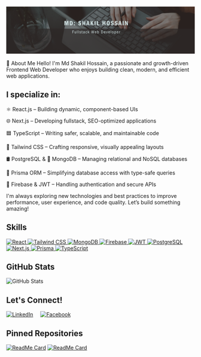 ![Banner](./banner.png)

🚀 About Me
Hello! I'm Md Shakil Hossain, a passionate and growth-driven Frontend Web Developer who enjoys building clean, modern, and efficient web applications.

## I specialize in:

⚛️ React.js – Building dynamic, component-based UIs

🌐 Next.js – Developing fullstack, SEO-optimized applications

🟦 TypeScript – Writing safer, scalable, and maintainable code

💨 Tailwind CSS – Crafting responsive, visually appealing layouts

🛢️ PostgreSQL & 🍃 MongoDB – Managing relational and NoSQL databases

🔄 Prisma ORM – Simplifying database access with type-safe queries

🔐 Firebase & JWT – Handling authentication and secure APIs

I'm always exploring new technologies and best practices to improve performance, user experience, and code quality. Let’s build something amazing!

## Skills

<a href="https://reactjs.org/" target="_blank"> <img src="https://img.shields.io/badge/React-61DAFB?logo=react&logoColor=white&style=for-the-badge" alt="React" title="React" /> </a> <a href="https://tailwindcss.com/" target="_blank"> <img src="https://img.shields.io/badge/Tailwind_CSS-38B2AC?logo=tailwind-css&logoColor=white&style=for-the-badge" alt="Tailwind CSS" title="Tailwind CSS" /> </a> <a href="https://www.mongodb.com/" target="_blank"> <img src="https://img.shields.io/badge/MongoDB-47A248?logo=mongodb&logoColor=white&style=for-the-badge" alt="MongoDB" title="MongoDB" /> </a> <a href="https://firebase.google.com/" target="_blank"> <img src="https://img.shields.io/badge/Firebase-FFCA28?logo=firebase&logoColor=white&style=for-the-badge" alt="Firebase" title="Firebase" /> </a> <a href="https://jwt.io/" target="_blank"> <img src="https://img.shields.io/badge/JWT-000000?logo=json-web-tokens&logoColor=white&style=for-the-badge" alt="JWT" title="JWT" /> </a> <a href="https://www.postgresql.org/" target="_blank"> <img src="https://img.shields.io/badge/PostgreSQL-4169E1?logo=postgresql&logoColor=white&style=for-the-badge" alt="PostgreSQL" title="PostgreSQL" /> </a> <a href="https://nextjs.org/" target="_blank"> <img src="https://img.shields.io/badge/Next.js-000000?logo=next.js&logoColor=white&style=for-the-badge" alt="Next.js" title="Next.js" /> </a> <a href="https://www.prisma.io/" target="_blank"> <img src="https://img.shields.io/badge/Prisma-2D3748?logo=prisma&logoColor=white&style=for-the-badge" alt="Prisma" title="Prisma" /> </a> <a href="https://www.typescriptlang.org/" target="_blank"> <img src="https://img.shields.io/badge/TypeScript-3178C6?logo=typescript&logoColor=white&style=for-the-badge" alt="TypeScript" title="TypeScript" /> </a>

## GitHub Stats
![GitHub Stats](https://github-readme-stats.vercel.app/api?username=Shakil4432&show_icons=true&hide_border=true&theme=dark)


## Let's Connect!

[![LinkedIn](https://img.icons8.com/color/48/000000/linkedin.png)](https://www.linkedin.com/shakil-hossain-44157823b)
&nbsp;&nbsp;&nbsp;
[![Facebook](https://img.icons8.com/color/48/000000/facebook.png)](https://www.facebook.com/profile.php?id=61555055485426)

## Pinned Repositories
[![ReadMe Card](https://github-readme-stats.vercel.app/api/pin/?username=Shakil4432&repo=UnityServe&theme=dark)](https://github.com/Shakil4432/UnityServe)
[![ReadMe Card](https://github-readme-stats.vercel.app/api/pin/?username=Shakil4432&repo=Medi_Shop&theme=dark)](https://github.com/Shakil4432/Medi_Shop)

